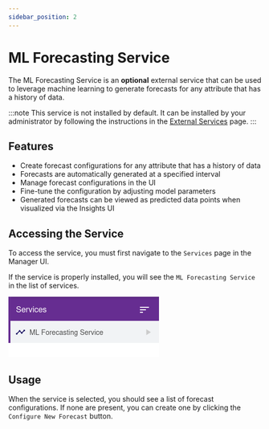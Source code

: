 ```yaml
---
sidebar_position: 2
---
```


# ML Forecasting Service

The ML Forecasting Service is an **optional** external service that can be used to leverage machine learning to generate forecasts for any attribute that has a history of data.

:::note
This service is not installed by default. It can be installed by your administrator by following the instructions in the [External Services](services.md) page.
:::

## Features

- Create forecast configurations for any attribute that has a history of data
- Forecasts are automatically generated at a specified interval
- Manage forecast configurations in the UI
- Fine-tune the configuration by adjusting model parameters
- Generated forecasts can be viewed as predicted data points when visualized via the Insights UI

## Accessing the Service

To access the service, you must first navigate to the `Services` page in the Manager UI.

If the service is properly installed, you will see the `ML Forecasting Service` in the list of services.

![ML Forecasting Service](img/service-ml-forecast-tree.png)

## Usage

When the service is selected, you should see a list of forecast configurations. If none are present, you can create one by clicking the `Configure New Forecast` button.
